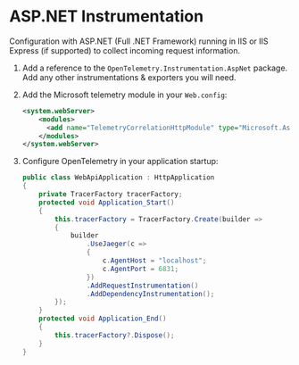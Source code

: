 # ASP.NET Instrumentation

Configuration with ASP.NET (Full .NET Framework) running in IIS or IIS Express (if supported) to collect incoming request information.

1. Add a reference to the `OpenTelemetry.Instrumentation.AspNet` package. Add any other instrumentations & exporters you will need.

2. Add the Microsoft telemetry module in your `Web.config`:

    ```xml
    <system.webServer>
        <modules>
          <add name="TelemetryCorrelationHttpModule" type="Microsoft.AspNet.TelemetryCorrelation.TelemetryCorrelationHttpModule, Microsoft.AspNet.TelemetryCorrelation" preCondition="integratedMode,managedHandler"/>
        </modules>
    </system.webServer>
    ```

3. Configure OpenTelemetry in your application startup:

    ```csharp
    public class WebApiApplication : HttpApplication
    {
        private TracerFactory tracerFactory;
        protected void Application_Start()
        {
            this.tracerFactory = TracerFactory.Create(builder =>
            {
                builder
                    .UseJaeger(c =>
                    {
                        c.AgentHost = "localhost";
                        c.AgentPort = 6831;
                    })
                    .AddRequestInstrumentation()
                    .AddDependencyInstrumentation();
            });
        }
        protected void Application_End()
        {
            this.tracerFactory?.Dispose();
        }
    }
    ```
